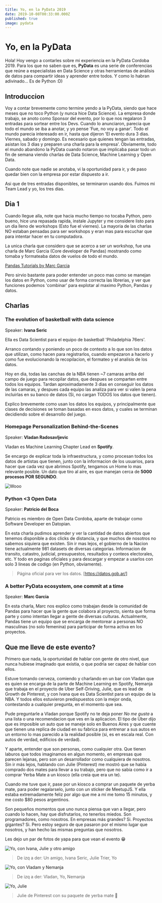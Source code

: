 ```yaml
---
title: Yo, en la PyData 2019
date: 2019-10-08T00:33:00.000Z
published: true
image: pydata
---
```


# Yo, en la PyData

Hola! Hoy vengo a contarles sobre mi experiencia en la PyData Cordoba 2019.
Para los que no saben que es, **PyData** es una serie de conferencias que reúne a especialistas en Data Science y otras herramientas de análisis de datos para compartir ideas y aprender entre todos.
Y como lo habran adivinado... Es de Python :D)

## Introduccion

Voy a contar brevemente como termine yendo a la PyData, siendo que hace meses que no toco Python (y nunca hice Data Science).
La empresa donde trabajo, se anoto como Sponsor del evento, por lo que nos regalaron 3 entradas para sortear entre los Devs.
Cuando lo anunciaron, parecia que todo el mundo se iba a anotar, y yo pense 'Fue, no voy a ganar'.
Todo el mundo parecia interesado en ir, hasta que dijeron 'El evento dura 3 dias. Viernes, sabado y domingo. Es necesario que quienes tengan las entradas, asistan los 3 dias y preparen una charla para la empresa'.
Obviamente, todo el mundo abandono la PyData cuando notaron que implicaba pasar todo un fin de semana viendo charlas de Data Science, Machine Learning y Open Data.

Cuando note que nadie se anotaba, vi la oportunidad para ir, y de paso quedar bien con la empresa por estar dispuesto a ir.

Asi que de tres entradas disponibles, se terminaron usando dos. Fuimos mi Team Lead y yo, los tres dias.




## Dia 1

Cuando llegue alla, note que hacia mucho tiempo no tocaba Python, pero bueno, hice una repasada rapida, instale Jupyter y me considere listo para un dia lleno de workshops (Esto fue el viernes).
La mayoria de las charlas NO estaban pensadas para ser workshops y eran mas para escuchar que para intentar hacer en tu computadora.

La unica charla que considero que se acerco a ser un workshop, fue una charla de Marc Garcia (Core developer de Pandas) mostrando como tomaba y formateaba datos de vuelos de todo el mundo.

[Pandas Tutorials by Marc Garcia](https://github.com/datapythonista/pandas-tutorials)


Pero sirvio bastante para poder entender un poco mas como se manejan los datos en Python, como usar de forma correcta las librerias, y ver que funciones podemos 'combinar' para explotar al maximo Python, Pandas y datos.

## Charlas

### The evolution of basketball with data science
Speaker: **Ivana Seric**

Ella es Data Scientist para el equipo de basketball 'Philadelphia 76ers'.

Arranco contando y poniendo un poco de contexto a lo que son los datos que utilizan, como hacen para registrarlos, cuando empezaron a hacerlo y como fue evolucionando la recopilacion, el formateo y el analisis de los datos.

Hoy en dia, todas las canchas de la NBA tienen ~7 camaras arriba del campo de juego para recopilar datos, que despues se comparten entre todos los equipos.
Tardan aproximadamente 3 dias en conseguir los datos de las camaras, y despues cada equipo las analiza para ver si valen la pena incluirlas en su banco de datos (Si, no cargan TODOS los datos que tienen).

Explico brevemente como usan los datos los equipos, y principalmente que clases de decisiones se toman basadas en esos datos, y cuales se terminan decidiendo sobre el desarrollo del juego.

### Homepage Personalization Behind-the-Scenes
Speaker: **Vladan Radosavljevic**

Vladan es Machine Learning Chapter Lead en **Spotify**.

Se encargo de explicar toda la infraestructura, y como procesan todos los datos de artistas que tienen, junto con la informacion de los usuarios, para hacer que cada vez que abrimos Spotify, tengamos un Home lo mas relevante posible.
Un dato que tiro al aire, es que manejan cerca de **5000 procesos POR SEGUNDO**.

![Wooo](https://media.giphy.com/media/aWPGuTlDqq2yc/giphy.gif)

### Python <3 Open Data
Speaker: **Patricio del Boca**

Patricio es miembro de Open Data Cordoba, aparte de trabajar como Software Developer en Datopian.

En esta charla pudimos aprender y ver la cantidad de datos abiertos que tenemos disponible a dos clicks de distancia, y que muchos de nosotros no sabemos siquiera que existen. Sin ir mas lejos, el gobierno de la Nacion tiene actualmente 981 datasets de diversas categorias. Informacion de transito, catastro, judicial, presupuestos, resultados y conteos electorales, etc. Y todo en paginas oficiales y para descargar y empezar a usarlos con solo 3 lineas de codigo (en Python, obviamente).

> Página oficial para ver los datos.
[https://datos.gob.ar/]

### A better PyData ecosystem, one commit at a time
Speaker: **Marc Garcia**

En esta charla, Marc nos explico como trabajan desde la comunidad de Pandas para hacer que la gente que colabora al proyecto, sienta que forma parte y como intentan llegar a gente de diversas culturas.
Actualmente, Pandas tiene un equipo que se encarga de mentorear a personas NO masculinas (no solo femenina) para participar de forma activa en los proyectos.

## Que me lleve de este evento?

Primero que nada, la oportunidad de hablar con gente de otro nivel, que nunca hubiese imaginado que existia, o que podria ser capaz de hablar con ellos.

Estuve tomando cerveza, comiendo y charlando en un bar con Vladan que es quien se encarga de la parte de Machine Learning en Spotify, Nemanja que trabaja en el proyecto de Uber Self-Driving, Julie, que es lead de Growth de Pinterest, y con Ivana que es Data Scientist para un equipo de la NBA.
Y todos ellos estuvieron predispuestos con la mejor onda, contestando a cualquier pregunta, en el momento que sea.

Pude preguntarle a Vladan porque Spotify no te deja poner _No me gusta_ a una lista o una recomendacion que ves en la aplicacion. El tipo de Uber dijo que es imposible un auto que se maneje solo en Buenos Aires y que cuente que tienen una replica de ciudad en su fabrica para entrenar a sus autos en un entorno lo mas parecido a la realidad posible (si, es en escala real. Con autos de verdad, edificios de verdad).

Y aparte, entender que son personas, como cualquier otra. Que tienen laburos que todos imaginamos en algun momento, en empresas que parecen lejanas, pero son un desarrollador como cualquiera de nosotros.
Sin ir más lejos, hablando con Julie (Pinterest) me mostró que se había comprado dos mates para llevar a su trabajo, pero que no sabia como ir a comprar Yerba Mate a un kiosco (ella creía que era un te).

Cuando me tuve que ir, pase por un kiosco a comprar un paquete de yerba mate, para poder regalarselo, junto con un sticker de MeetupJS. Y ella estaba extremadamente feliz por algo que me a mí me tomo 15 minutos, y me costo $80 pesos argentinos.

Son pequeños momentos que uno nunca piensa que van a llegar, pero cuando lo hacen, hay que disfrutarlos, no tenerlos miedos. Son programadores, como nosotros. En empresas más grandes? Si. Proyectos gigantes? Si. Pero estoy seguro de que pasaron por el mismo lugar que nosotros, y han hecho las mismas preguntas que nosotros.

Les dejo un par de fotos de yapa para que vean el evento 😁

![Yo, con Ivana, Julie y otro amigo](/assets/Photos/PyData_Photo1.jpg)
> De izq a der: Un amigo, Ivana Seric, Julie Trier, Yo

![Yo, con Vladam y Nemanja](/assets/Photos/PyData_Photo5.jpg)
> De izq a der: Vladan, Yo, Nemanja

![Yo, Julie](/assets/Photos/PyData_Photo4.jpg)
> Julie de Pinterest con su paquete de yerba mate 🧉

